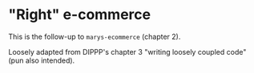 # "Right" e-commerce

This is the follow-up to `marys-ecommerce` (chapter 2).

Loosely adapted from DIPPP's chapter 3 "writing loosely coupled code" (pun also intended).